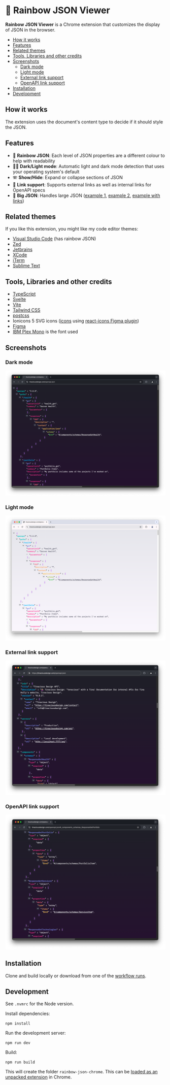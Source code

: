 # 🌈 Rainbow JSON Viewer

**Rainbow JSON Viewer** is a Chrome extension that customizes the display of JSON in the browser.

- [How it works](#how-it-works)
- [Features](#features)
- [Related themes](#related-themes)
- [Tools, Libraries and other credits](#tools-libraries-and-other-credits)
- [Screenshots](#screenshots)
  - [Dark mode](#dark-mode)
  - [Light mode](#light-mode)
  - [External link support](#external-link-support)
  - [OpenAPI link support](#openapi-link-support)
- [Installation](#installation)
- [Development](#development)


## How it works

The extension uses the document's content type to decide if it should style the JSON.

## Features

- 🌈 **Rainbow JSON**: Each level of JSON properties are a different colour to help with readability
- 🌝🌚 **Dark/Light mode**: Automatic light and dark mode detection that uses your operating system's default
- 🪗 **Show/Hide**: Expand or collapse sections of JSON
- 🔗 **Link support**: Supports external links as well as internal links for OpenAPI specs
- 🚛 **Big JSON**: Handles large JSON ([example 1](https://jsonplaceholder.typicode.com/photos), [example 2](https://api.apis.guru/v2/specs/amadeus.com/2.2.0/openapi.json), [example with links](https://api.apis.guru/v2/specs/apisetu.gov.in/ditarunachal/3.0.0/openapi.json))

## Related themes

If you like this extension, you might like my code editor themes:

- [Visual Studio Code](https://marketplace.visualstudio.com/items?itemName=tinaciousdesign.theme-tinaciousdesign) (has rainbow JSON)
- [Zed](https://gist.github.com/tinacious/dbdf82337ee6b461f438c6eb56ccb7b6)
- [Jetbrains](https://github.com/tinacious/jetbrains-tinacious-design-theme)
- [XCode](https://github.com/tinacious/tinacious-xcode-color-theme)
- [iTerm](https://github.com/tinacious/iterm-tinacious-design-theme)
- [Sublime Text](https://github.com/tinacious/sublime-tinacious-design-syntax)


## Tools, Libraries and other credits

- [TypeScript](https://www.typescriptlang.org/)
- [Svelte](https://svelte.dev/)
- [Vite](https://vite.dev/)
- [Tailwind CSS](https://tailwindcss.com)
- [postcss](https://postcss.org/)
- Ionicons 5 SVG icons ([icons](https://ionic.io/ionicons) using [react-icons Figma plugin](https://www.figma.com/community/plugin/921172243620367846/import-react-icons))
- [Figma](https://www.figma.com/)
- [IBM Plex Mono](https://fonts.google.com/specimen/IBM+Plex+Mono) is the font used


## Screenshots

### Dark mode

![](./screenshots/dark-mode.png)

### Light mode

![](./screenshots/light-mode.png)

### External link support

![](./screenshots/links-external.png)

### OpenAPI link support

![](./screenshots/links-openapi.png)


## Installation

Clone and build locally or download from one of the [workflow runs](https://github.com/tinacious/rainbow-json-chrome/actions/workflows/package.yml).


## Development

See `.nvmrc` for the Node version.

Install dependencies:

    npm install

Run the development server:

    npm run dev

Build:

    npm run build

This will create the folder `rainbow-json-chrome`. This can be [loaded as an unpacked extension](https://knowledge.workspace.google.com/kb/load-unpacked-extensions-000005962) in Chrome.
